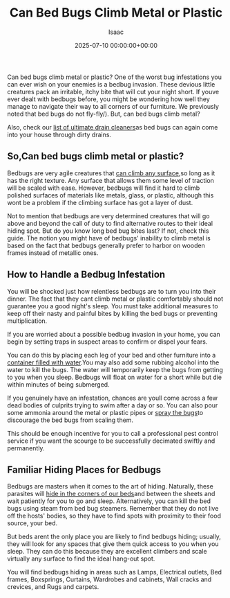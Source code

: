 ﻿---
title: Can Bed Bugs Climb Metal or Plastic
description: Can bed bugs climb metal or plastic? One of the worst bug infestations you can ever wish on your enemies is a bedbug invasion.
slug: /can-bed-bugs-climb-metal-or-plastic/
date: 2025-07-10 00:00:00+00:00
lastmod: 2025-07-10 00:00:00+03:00
author: Isaac
categories:

- Bed Bugs

- Guide
tags:

- bed-bugs

- bed

- bug
layout: post
---

Can bed bugs climb metal or plastic? One of the worst bug infestations you can ever wish on your enemies is a bedbug invasion. These devious little creatures pack an irritable, itchy bite that will cut your night short. If youve ever dealt with bedbugs before, you might be wondering how well they manage to navigate their way to all corners of our furniture. We previously noted that bed bugs do not fly-fly/). But, can bed bugs climb metal?

Also, check our [list of ultimate drain cleaners](https://pestpolicy.com/best-drain-cleaner//)as bed bugs can again come into your house through dirty drains.

##  So,Can bed bugs climb metal or plastic?

Bedbugs are very agile creatures that [can climb any surface](https://njaes.rutgers.edu/fs1251/),so long as it has the right texture. Any surface that allows them some level of traction will be scaled with ease. However, bedbugs will find it hard to climb polished surfaces of materials like metals, glass, or plastic, although this wont be a problem if the climbing surface has got a layer of dust.

Not to mention that bedbugs are very determined creatures that will go above and beyond the call of duty to find alternative routes to their ideal hiding spot. But do you know long bed bug bites last? If not, check this guide. The notion you might have of bedbugs' inability to climb metal is based on the fact that bedbugs generally prefer to harbor on wooden frames instead of metallic ones.

##  How to Handle a Bedbug Infestation

You will be shocked just how relentless bedbugs are to turn you into their dinner. The fact that they cant climb metal or plastic comfortably should not guarantee you a good night's sleep. You must take additional measures to keep off their nasty and painful bites by killing the bed bugs or preventing multiplication.

If you are worried about a possible bedbug invasion in your home, you can begin by setting traps in suspect areas to confirm or dispel your fears.

You can do this by placing each leg of your bed and other furniture into a [container filled with water](https://pestpolicy.com/can-bed-bugs-survive-in-water/).You may also add some rubbing alcohol into the water to kill the bugs. The water will temporarily keep the bugs from getting to you when you sleep. Bedbugs will float on water for a short while but die within minutes of being submerged.

If you genuinely have an infestation, chances are youll come across a few dead bodies of culprits trying to swim after a day or so. You can also pour some ammonia around the metal or plastic pipes or [spray the bugs](https://pestpolicy.com/best-bed-bug-spray/)to discourage the bed bugs from scaling them.

This should be enough incentive for you to call a professional pest control service if you want the scourge to be successfully decimated swiftly and permanently.

##  Familiar Hiding Places for Bedbugs

Bedbugs are masters when it comes to the art of hiding. Naturally, these parasites will [hide in the corners of our beds](https://pestpolicy.com/where-do-bed-bugs-hide/)and between the sheets and wait patiently for you to go and sleep. Alternatively, you can kill the bed bugs using steam from bed bug steamers. Remember that they do not live off the hosts' bodies, so they have to find spots with proximity to their food source, your bed.

But beds arent the only place you are likely to find bedbugs hiding; usually, they will look for any spaces that give them quick access to you when you sleep. They can do this because they are excellent climbers and scale virtually any surface to find the ideal hang-out spot.

You will find bedbugs hiding in areas such as Lamps, Electrical outlets, Bed frames, Boxsprings, Curtains, Wardrobes and cabinets, Wall cracks and crevices, and Rugs and carpets.
